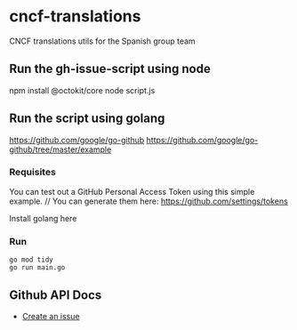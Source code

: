 # cncf-translations
CNCF translations utils for the Spanish group team

## Run the gh-issue-script using node

npm install @octokit/core
node script.js

## Run the script using golang

https://github.com/google/go-github
https://github.com/google/go-github/tree/master/example

### Requisites

You can test out a GitHub Personal Access Token using this simple example.
// You can generate them here: https://github.com/settings/tokens

Install golang here

### Run
````
go mod tidy
go run main.go
````

## Github API Docs

- [Create an issue](https://docs.github.com/en/free-pro-team@latest/rest/issues/issues?apiVersion=2022-11-28#create-an-issue)
